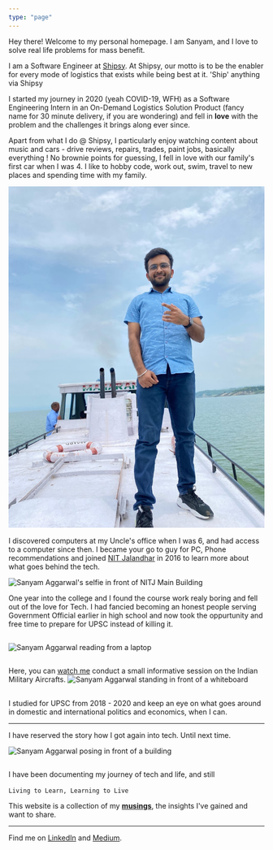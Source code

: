 ```yaml
---
type: "page"
---
```


Hey there! Welcome to my personal homepage.
I am Sanyam, and I love to solve real life problems for mass benefit.

I am a Software Engineer at [Shipsy](https://shipsy.io). At Shipsy, our motto is to be the enabler for every mode of logistics that exists while being best at it. 'Ship' anything via Shipsy

I started my journey in 2020 (yeah COVID-19, WFH) as a Software Engineering Intern in an On-Demand Logistics Solution Product (fancy name for 30 minute delivery, if you are wondering) and fell in **love** with the problem and the challenges it brings along ever since.

Apart from what I do @ Shipsy, I particularly enjoy watching content about music and cars - drive reviews, repairs, trades, paint jobs, basically everything ! No brownie points for guessing, I fell in love with our family's first car when I was 4.
I like to hobby code, work out, swim, travel to new places and spending time with my family.

![Sanyam Aggarwal on a Boat](static/images/shipping.jpeg "Shipping !")

I discovered computers at my Uncle's office when I was 6, and had access to a computer since then. I became your go to guy for PC, Phone recommendations and joined [NIT Jalandhar](https://www.nitj.ac.in/) in 2016 to learn more about what goes behind the tech.

![Sanyam Aggarwal's selfie in front of NITJ Main Building](static/images/2016.jpeg "2016 Fresher's Party")

One year into the college and I found the course work realy boring and fell out of the love for Tech. I had fancied becoming an honest people serving Government Official earlier in high school and now took the oppurtunity and free time to prepare for UPSC instead of killing it.

##

![Sanyam Aggarwal reading from a laptop](static/images/2019.jpeg "2019 Prep Mode !")

##

Here, you can [watch me](https://youtu.be/UIU3OOz1FAg) conduct a small informative session on the Indian Military Aircrafts.
![Sanyam Aggarwal standing in front of a whiteboard](static/images/seminar.png "Yeah I am passionate about what I do")

##

I studied for UPSC from 2018 - 2020 and keep an eye on what goes around in domestic and international politics and economics, when I can.

-------

I have reserved the story how I got again into tech. Until next time.

![Sanyam Aggarwal posing in front of a building](static/images/monsoon-palace-2022.jpeg "Monsoon Palace, Udaipur 2022")

##

I have been documenting my journey of tech and life, and still 

``Living to Learn, Learning to Live``

This website is a collection of my [**musings**](/blog), the insights I've gained and want to share.

------

Find me on [LinkedIn](https://www.linkedin.com/in/sanyamaggarwal) and [Medium](https://sanyamaggarwal.medium.com).

